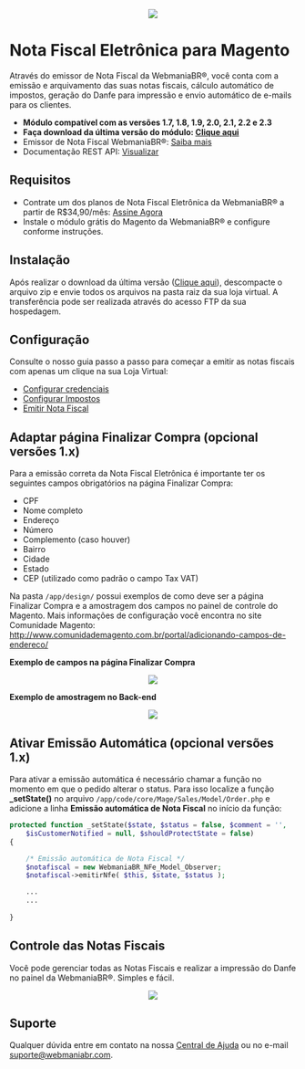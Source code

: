 <p align="center">
  <img src="https://wmbr.s3.amazonaws.com/img/logo_webmaniabr_github.png">
</p>

# Nota Fiscal Eletrônica para Magento

Através do emissor de Nota Fiscal da WebmaniaBR®, você conta com a emissão e arquivamento das suas notas fiscais, cálculo automático de impostos, geração do Danfe para impressão e envio automático de e-mails para os clientes.

- **Módulo compatível com as versões 1.7, 1.8, 1.9, 2.0, 2.1, 2.2 e 2.3**
- **Faça download da última versão do módulo: [Clique aqui](https://github.com/webmaniabr/NFeMagento/releases)**
- Emissor de Nota Fiscal WebmaniaBR®: [Saiba mais](https://webmaniabr.com/nota-fiscal-eletronica/)
- Documentação REST API: [Visualizar](https://webmaniabr.com/docs/rest-api-nfe/)

## Requisitos

- Contrate um dos planos de Nota Fiscal Eletrônica da WebmaniaBR® a partir de R$34,90/mês: [Assine Agora](https://webmaniabr.com/nota-fiscal-eletronica/)
- Instale o módulo grátis do Magento da WebmaniaBR® e configure conforme instruções.

## Instalação

Após realizar o download da última versão ([Clique aqui](https://github.com/webmaniabr/NFeMagento/releases)), descompacte o arquivo zip e envie todos os arquivos na pasta raiz da sua loja virtual. A transferência pode ser realizada através do acesso FTP da sua hospedagem.

## Configuração

Consulte o nosso guia passo a passo para começar a emitir as notas fiscais com apenas um clique na sua Loja Virtual:

- [Configurar credenciais](https://ajuda.webmaniabr.com/hc/pt-br/articles/360013113632-Configurar-credenciais-no-Magento)
- [Configurar Impostos](https://ajuda.webmaniabr.com/hc/pt-br/articles/360013346391-Configurar-impostos-no-Magento)
- [Emitir Nota Fiscal](https://ajuda.webmaniabr.com/hc/pt-br/articles/360013126992-Emiss%C3%A3o-de-NF-e-no-Magento)

## Adaptar página Finalizar Compra (opcional versões 1.x)

Para a emissão correta da Nota Fiscal Eletrônica é importante ter os seguintes campos obrigatórios na página Finalizar Compra:

- CPF
- Nome completo
- Endereço
- Número
- Complemento (caso houver)
- Bairro
- Cidade
- Estado
- CEP (utilizado como padrão o campo Tax VAT)

Na pasta ```/app/design/``` possui exemplos de como deve ser a página Finalizar Compra e a amostragem dos campos no painel de controle do Magento. Mais informações de configuração você encontra no site Comunidade Magento: http://www.comunidademagento.com.br/portal/adicionando-campos-de-endereco/

**Exemplo de campos na página Finalizar Compra**
<p align="center"><img src="https://webmaniabr.com/wp-content/uploads/2015/12/img_56662bb04a8a0.png"></p>

**Exemplo de amostragem no Back-end**
<p align="center"><img src="https://webmaniabr.com/wp-content/uploads/2015/12/img_56663c7472e3f.png"></p>

## Ativar Emissão Automática (opcional versões 1.x)

Para ativar a emissão automática é necessário chamar a função no momento em que o pedido alterar o status. Para isso localize a função **_setState()** no arquivo ```/app/code/core/Mage/Sales/Model/Order.php``` e adicione a linha **Emissão automática de Nota Fiscal** no início da função:

```php
protected function _setState($state, $status = false, $comment = '',
    $isCustomerNotified = null, $shouldProtectState = false)
{

    /* Emissão automática de Nota Fiscal */
    $notafiscal = new WebmaniaBR_NFe_Model_Observer;
    $notafiscal->emitirNfe( $this, $state, $status );

    ...
    ...
    
}
```

## Controle das Notas Fiscais

Você pode gerenciar todas as Notas Fiscais e realizar a impressão do Danfe no painel da WebmaniaBR®. Simples e fácil.

<p align="center">
<img src="https://wmbr.s3.amazonaws.com/img/dashboard_webmaniabr_01.jpg">
</p>

## Suporte

Qualquer dúvida entre em contato na nossa [Central de Ajuda](https://ajuda.webmaniabr.com) ou no e-mail suporte@webmaniabr.com.
